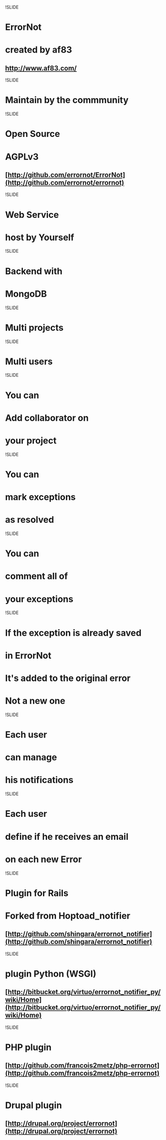 !SLIDE

# ErrorNot #
# created by af83 #
## http://www.af83.com/ ##

!SLIDE

# Maintain by the commmunity

!SLIDE

# Open Source #
# AGPLv3 #
## [http://github.com/errornot/ErrorNot](http://github.com/errornot/errornot) ##

!SLIDE

# Web Service #
# host by Yourself #

!SLIDE

# Backend with #
# MongoDB #

!SLIDE

# Multi projects #

!SLIDE

# Multi users #

!SLIDE

# You can #
# Add collaborator on #
# your project #

!SLIDE

# You can #
# mark exceptions #
# as resolved #

!SLIDE

# You can #
# comment all of #
# your exceptions #

!SLIDE

# If the exception is already saved #
# in ErrorNot #
# It's added to the original error #
# Not a new one #

!SLIDE

# Each user #
# can manage #
# his notifications #

!SLIDE

# Each user #
# define if he receives an email
# on each new Error #

!SLIDE

# Plugin for Rails #
# Forked from Hoptoad_notifier #
## [http://github.com/shingara/errornot_notifier](http://github.com/shingara/errornot_notifier)

!SLIDE

# plugin Python (WSGI)
## [http://bitbucket.org/virtuo/errornot_notifier_py/wiki/Home](http://bitbucket.org/virtuo/errornot_notifier_py/wiki/Home)

!SLIDE

# PHP plugin
## [http://github.com/francois2metz/php-errornot](http://github.com/francois2metz/php-errornot)

!SLIDE

# Drupal plugin
## [http://drupal.org/project/errornot](http://drupal.org/project/errornot)
